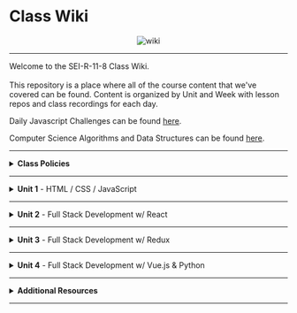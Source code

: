 # Class Wiki

<div align="center">
  <img src="https://i.imgur.com/e2Ma89q.png" alt="wiki">
</div>

___
Welcome to the SEI-R-11-8 Class Wiki. <br/><br/> This repository is a place where all of the course content that we've covered can be found. Content is organized by Unit and Week with lesson repos and class recordings for each day.

Daily Javascript Challenges can be found [here](https://github.com/SEI-R-11-8/daily_js_challenges).

Computer Science Algorithms and Data Structures can be found [here](https://github.com/SEI-R-11-8/cs_data_structures).

___
<details><summary><strong>Class Policies</strong></summary><p>
  
Below, you will find Class Policies and Requirements as laid out in Orientation and conveyed by the Instructional Team.  We compile them here for your reference and review.
  
</p>

<ul type="none">

<li><details><summary><strong>Code of Conduct</strong></summary><p>
  
<ul>
  <li>Foster a productive classroom environment.</li>
  <li>Treat others with respect and dignity.</li>
  <li>Remember that everyone is coming at this with a different background.</li>
  <li>Professionalism in all methods of communication, both in-person <i>and</i> online.
    <ul>
      <li>Slack is an extension of our on-campus community. We ask that you remain courteous, respectful, and professional while engaging on Slack.</li>
    </ul>
  </li>
  <li><b>Zero tolerance for plagiarism and cheating.</b></li>
</ul>
  
</p></details></li>

<li><details><summary><strong>Deliverable Submission Requirements</strong></summary><p>
  
<ul>
  <li>Deliverables must be submitted following the <a href="https://github.com/SEI-R-11-8/template_pull_request">PR Guidelines</a>.</li>
  <li>Students must meet deliverable requirements for the submission to be marked as "Complete".</li>
  <li>Deliverables are <i>always</i> due the following class day at the beginning of class, unless otherwise stated.</li>
  <li>There is a grace period for re-submission or late submission.  All re-submits/late submits are due the <b>Monday following the week of assignment</b>.
    <ul>
      <li>Deliverables assigned on Fridays <b>do not</b> have a re-submit <i>or</i> late submit grace period.</li>
      <li>Deliverables submitted <i>after</i> the grace period <b>will not</b> be graded or accepted and will be marked as "Incomplete".</li>
    </ul>
  </li>
</ul>
  
</p></details></li>

<li><details><summary><strong>Graduation Requirements</strong></summary><p>
  
<ul>
  <li>Meet Project Requirements.
    <ul><li>Satisfactorily complete and present a project for <i>each</i> of the <b>4</b> units.</li></ul>
  </li>
  <li>Submit and complete a <i>minimum</i> of <b>80%</b> of deliverables (labs, homework, etc.).</li>
  <li>Adhere to attendance policy.
    <ul>
      <li>Students are allowed <b>3</b> absences over the <i>entire</i> course.</li>
      <li><b>3</b> tardies or early departures equals <b>1</b> absence.</li>
      <li>Tardy policy <i>includes</i> Outcomes participation.</li>
    </ul>
  </li>
</ul>
  
</p></details></li>

<li><details><summary><strong>A Note on Plagiarism</strong></summary><p>
  
<ul>
  <li>Plagiarism is a serious offense and grounds for immediate withdrawal.</li>
  <li>You are encouraged to ask others, including students, instructors, and Stack Overflow for help. However, it is <b><i>not acceptable to copy</i></b> another persons code and submit it as your own. More importantly, it is detrimental to your learning and growth.</li>
  <li>Small snippets of code that solve small problems taken from Stack Overflow are generally an exception to this rule. If you aren't sure, it is your responsibility to <b><i>ask your instructor</i></b>. To be on the safe side, we ask that you credit the person/resource you got the code from in a comment, and let an instructor take a look at it.</li>
</ul>
  
</p></details></li>

<li><details><summary><strong>Observed Holidays</strong></summary><p>

<p>
The following dates are observed holidays for this Software Engineering Immersive.  There will be no class days on or within any of the date ranges listed below.  If you have any questions regarding Holidays, or have a specific circumstance, please don't hesitate to reach out to your Associate Instructor.
</p>
  
| Holiday | Dates |
|:---:|:---:|
| Veteran's Day | November 11th, 2021 |
| Thanksgiving | November 24th, 2021 - November 26th, 2021 |
| Christmas/New Year's | December 24th, 2021 - December 31st, 2021 |
| Martin Luther King Jr. Day | January 17th, 2022 |
  
</p></details></li>
  
</ul></details>

____
<details><summary><strong>Unit 1</strong> - HTML / CSS / JavaScript</summary><p>

<ul type="none">
  
  <li><details><summary><strong>Week 1</strong></summary><p>
  
  <p>
  In Week 1, we review the fundamental concepts of <b>HTML</b>, <b>CSS</b>, and <b>JavaScript</b> along with introducing <b>git</b> workflow, <b>terminal</b> commands, and writing professional <b>markdown</b> files. 
  </p>
  
  <ul type="none">

  <li><details><summary>Repos</summary><p>

  | Day 1 | Day 2 | Day 3 | Day 4 | Day 5 |
  |:---:|:---:|:---:|:---:|:---:|
  | [Installfest](https://github.com/SEI-R-11-8/u1_installfest) | [Github / Homework Submission](https://github.com/SEI-R-11-8/u1_lesson_github) | [Flexbox Froggy](https://flexboxfroggy.com/) | Veteran's Day | [Grid Garden](https://cssgridgarden.com/) |
  | [Terminal Lesson](https://github.com/SEI-R-11-8/u1_lesson_terminal) | [Intro to HTML](https://github.com/SEI-R-11-8/u1_lesson_intro_HTML) | [JS Datatypes](https://github.com/SEI-R-11-8/u1_lesson_js_data_types) |  | [Intro to JS DOM](https://github.com/SEI-R-11-8/u1_lesson_intro_DOM) |
  | [Git Lesson](https://github.com/SEI-R-11-8/u1_lesson_git) | [Intro to CSS](https://github.com/SEI-R-11-8/u1_lesson_intro_CSS) | [JS Arrays](https://github.com/SEI-R-11-8/u1_lesson_js_arrays) |  | [JS DOM Quotes Lab](https://github.com/SEI-R-11-8/u1_lab_DOM_quotes) |
  | [VS Code Lesson](https://github.com/SEI-R-11-8/u1_lesson_VSCode) | [Fake Resume Lab](https://github.com/SEI-R-11-8/u1_lab_fake_resume) | [JS Loops & Control Flow](https://github.com/SEI-R-11-8/u1_lesson_loops_and_control_flow) |  | [JS Events & Callbacks](https://github.com/SEI-R-11-8/u1_lesson_events_callbacks) |
  | [Star Wars Homework](https://github.com/SEI-R-11-8/u1_hw_star_wars) | [Flexbox / Grid](https://github.com/SEI-R-11-8/u1_lesson_flex_grid) | [JS Functions](https://github.com/SEI-R-11-8/u1_lesson_js_functions) |  | [JS Dots Game Lab](https://github.com/SEI-R-11-8/u1_lab_dots) |
  |  | [Markdown / ReadMe Homework](https://github.com/SEI-R-11-8/u1_hw_markdown) | [JS Scope](https://github.com/SEI-R-11-8/u1_lesson_js_scope) |  | [Tic Tac Toe Homework](https://github.com/SEI-R-11-8/u1_hw_tic_tac_toe) |
  |  |  | [Control Flow Adventure Homework](https://github.com/SEI-R-11-8/u1_hw_control_flow_adventure) |  |  |

  </p></details></li>


  <li><details><summary>Class Recordings - Group 1</summary><p>

  | Day 1 | Day 2 | Day 3 | Day 4 | Day 5 |
  |:---:|:---:|:---:|:---:|:---:|
  | [Recording](https://generalassembly.zoom.us/rec/share/as27wKEs5ZKqKdxbgviXMp2wTE5XOXZljw57eP7e22rbqovnMSo73QflxErm1UUT.fC4bQS5xrjRNjeZi) | [Recording](https://generalassembly.zoom.us/rec/share/PuLJpqp7-Zu3VBTepul8lIDyC3LfqSs_7tAWGES2LAnAapJUQN_Y5Ezq970iVf3W.zCw10SaR60lUf74y) | [Recording](https://generalassembly.zoom.us/rec/share/yW7vOAmFVLD8QyW0oiX-ilRidEBzPFHspOHKX_QCNwpcg7A2u9DW1WqWCtgxvHRh.c97WOeVAjZU-VY5A) | [Recording]() | [Recording]() |
  | Passcode: `DdhA?5?e` | Passcode: `Nhk6!B3*` | Passcode: `&V9pe6$y` | Passcode: ` ` | Passcode: ` ` |

  </p></details></li>

  <li><details><summary>Class Recordings - Group 2</summary><p>

  | Day 1 | Day 2 | Day 3 | Day 4 | Day 5 |
  |:---:|:---:|:---:|:---:|:---:|
  | [Recording](https://generalassembly.zoom.us/rec/share/bY93M1gmrRiwMIIN1b7oSRsV2zJ4ONF4b3kfZ09Fx4-wm2xx7WWASpyxcBhX6DMS.lupxx_8rGf7JesxW) | [Recording](https://generalassembly.zoom.us/rec/share/26RMeIwfPUBJZ9w6qLDgZoYLHmHi40Fkbw64pVVrkKfdbryj4bM5FEbu3HN5P_Ko.2tKq3uwIInxeTk0t) | [Recording](https://generalassembly.zoom.us/rec/share/mA9U2s1k30T5zrwM98nCPSfWefgjWQfQDuDWxYNf3boW_0s_B5AAnz1CYRssPfQW.yFw_GHgADCgGSpVH) | [Recording]() | [Recording]() |
  | Passcode: `4zzW^N8&` | Passcode: `mq1P22.b` | Passcode: `6w&ZMbQp` | Passcode: ` ` | Passcode: ` ` |

  </p></details></li>
  
  </ul>
  
  ___
  </p></details></li>
  
  <li><details><summary><strong>Week 2</strong></summary><p>
  
  <p>
  Week 2 description...
  </p>
  
  <ul type="none">

  <li><details><summary>Repos</summary><p>
  
  | Day 1 | Day 2 | Day 3 | Day 4 | Day 5 |
  |:---:|:---:|:---:|:---:|:---:|
  | []() | []() | []() | []() | []() | 
  | []() | []() | []() | []() | []() |  
  | []() | []() | []() | []() | []() | 
  | []() | []() | []() | []() | []() | 
  | []() | []() | []() | []() | []() | 
  | []() | []() | []() | []() | []() | 
  
  </p></details></li>


  <li><details><summary>Class Recordings - Group 1</summary><p>

  | Day 1 | Day 2 | Day 3 | Day 4 | Day 5 |
  |:---:|:---:|:---:|:---:|:---:|
  | [Recording]() | [Recording]() | [Recording]() | [Recording]() | [Recording]() |
  | Passcode: ` ` | Passcode: ` ` | Passcode: ` ` | Passcode: ` ` | Passcode: ` ` |

  </p></details></li>

  <li><details><summary>Class Recordings - Group 2</summary><p>

  | Day 1 | Day 2 | Day 3 | Day 4 | Day 5 |
  |:---:|:---:|:---:|:---:|:---:|
  | [Recording]() | [Recording]() | [Recording]() | [Recording]() | [Recording]() |
  | Passcode: ` ` | Passcode: ` ` | Passcode: ` ` | Passcode: ` ` | Passcode: ` ` |

  </p></details></li>
  
  </ul>
  
  </p></details></li>

</p></details>

___
<details><summary><strong>Unit 2</strong> - Full Stack Development w/ React</summary><p>

<ul type="none">

  <li><details><summary><strong>Week 4</strong></summary><p>
  
   <p>
  Week 4 description...
  </p>
  
  <ul type="none">

  <li><details><summary>Repos</summary><p>
  
  | Day 1 | Day 2 | Day 3 | Day 4 | Day 5 |
  |:---:|:---:|:---:|:---:|:---:|
  | []() | []() | []() | []() | []() | 
  | []() | []() | []() | []() | []() |  
  | []() | []() | []() | []() | []() | 
  | []() | []() | []() | []() | []() | 
  | []() | []() | []() | []() | []() | 
  | []() | []() | []() | []() | []() | 
  
  </p></details></li>


  <li><details><summary>Class Recordings - Group 1</summary><p>

  | Day 1 | Day 2 | Day 3 | Day 4 | Day 5 |
  |:---:|:---:|:---:|:---:|:---:|
  | [Recording]() | [Recording]() | [Recording]() | [Recording]() | [Recording]() |
  | Passcode: ` ` | Passcode: ` ` | Passcode: ` ` | Passcode: ` ` | Passcode: ` ` |

  </p></details></li>

  <li><details><summary>Class Recordings - Group 2</summary><p>

  | Day 1 | Day 2 | Day 3 | Day 4 | Day 5 |
  |:---:|:---:|:---:|:---:|:---:|
  | [Recording]() | [Recording]() | [Recording]() | [Recording]() | [Recording]() |
  | Passcode: ` ` | Passcode: ` ` | Passcode: ` ` | Passcode: ` ` | Passcode: ` ` |

  </p></details></li>
  
  </ul>
  
  ___
  </p></details></li>
  
  <li><details><summary><strong>Week 5</strong></summary><p>
  
  <p>
  Week 5 description...
  </p>
  
  <ul type="none">

  <li><details><summary>Repos</summary><p>
  
  | Day 1 | Day 2 | Day 3 | Day 4 | Day 5 |
  |:---:|:---:|:---:|:---:|:---:|
  | []() | []() | []() | []() | []() | 
  | []() | []() | []() | []() | []() |  
  | []() | []() | []() | []() | []() | 
  | []() | []() | []() | []() | []() | 
  | []() | []() | []() | []() | []() | 
  | []() | []() | []() | []() | []() | 
  
  </p></details></li>


  <li><details><summary>Class Recordings - Group 1</summary><p>

  | Day 1 | Day 2 | Day 3 | Day 4 | Day 5 |
  |:---:|:---:|:---:|:---:|:---:|
  | [Recording]() | [Recording]() | [Recording]() | [Recording]() | [Recording]() |
  | Passcode: ` ` | Passcode: ` ` | Passcode: ` ` | Passcode: ` ` | Passcode: ` ` |

  </p></details></li>

  <li><details><summary>Class Recordings - Group 2</summary><p>

  | Day 1 | Day 2 | Day 3 | Day 4 | Day 5 |
  |:---:|:---:|:---:|:---:|:---:|
  | [Recording]() | [Recording]() | [Recording]() | [Recording]() | [Recording]() |
  | Passcode: ` ` | Passcode: ` ` | Passcode: ` ` | Passcode: ` ` | Passcode: ` ` |

  </p></details></li>
  
  </ul>
  
  </p></details></li>

</p></details>

___
<details><summary><strong>Unit 3</strong> - Full Stack Development w/ Redux</summary><p>

<ul type="none">

  <li><details><summary><strong>Week 7</strong></summary><p>
  
  <p>
  Week 7 description...
  </p>
  
  <ul type="none">

  <li><details><summary>Repos</summary><p>
  
  | Day 1 | Day 2 | Day 3 | Day 4 | Day 5 |
  |:---:|:---:|:---:|:---:|:---:|
  | []() | []() | []() | []() | []() | 
  | []() | []() | []() | []() | []() |  
  | []() | []() | []() | []() | []() | 
  | []() | []() | []() | []() | []() | 
  | []() | []() | []() | []() | []() | 
  | []() | []() | []() | []() | []() | 
  
  </p></details></li>


  <li><details><summary>Class Recordings - Group 1</summary><p>

  | Day 1 | Day 2 | Day 3 | Day 4 | Day 5 |
  |:---:|:---:|:---:|:---:|:---:|
  | [Recording]() | [Recording]() | [Recording]() | [Recording]() | [Recording]() |
  | Passcode: ` ` | Passcode: ` ` | Passcode: ` ` | Passcode: ` ` | Passcode: ` ` |

  </p></details></li>

  <li><details><summary>Class Recordings - Group 2</summary><p>

  | Day 1 | Day 2 | Day 3 | Day 4 | Day 5 |
  |:---:|:---:|:---:|:---:|:---:|
  | [Recording]() | [Recording]() | [Recording]() | [Recording]() | [Recording]() |
  | Passcode: ` ` | Passcode: ` ` | Passcode: ` ` | Passcode: ` ` | Passcode: ` ` |

  </p></details></li>
  
  </ul>
  
  ___
  </p></details></li>
  
  <li><details><summary><strong>Week 8</strong></summary><p>
  
  <p>
  Week 8 description...
  </p>
  
  <ul type="none">

  <li><details><summary>Repos</summary><p>
  
  | Day 1 | Day 2 | Day 3 | Day 4 | Day 5 |
  |:---:|:---:|:---:|:---:|:---:|
  | []() | []() | []() | []() | []() | 
  | []() | []() | []() | []() | []() |  
  | []() | []() | []() | []() | []() | 
  | []() | []() | []() | []() | []() | 
  | []() | []() | []() | []() | []() | 
  | []() | []() | []() | []() | []() | 
  
  </p></details></li>


  <li><details><summary>Class Recordings - Group 1</summary><p>

  | Day 1 | Day 2 | Day 3 | Day 4 | Day 5 |
  |:---:|:---:|:---:|:---:|:---:|
  | [Recording]() | [Recording]() | [Recording]() | [Recording]() | [Recording]() |
  | Passcode: ` ` | Passcode: ` ` | Passcode: ` ` | Passcode: ` ` | Passcode: ` ` |

  </p></details></li>

  <li><details><summary>Class Recordings - Group 2</summary><p>

  | Day 1 | Day 2 | Day 3 | Day 4 | Day 5 |
  |:---:|:---:|:---:|:---:|:---:|
  | [Recording]() | [Recording]() | [Recording]() | [Recording]() | [Recording]() |
  | Passcode: ` ` | Passcode: ` ` | Passcode: ` ` | Passcode: ` ` | Passcode: ` ` |

  </p></details></li>
  
  </ul>
  
  </p></details></li>

</p></details>

___
<details><summary><strong>Unit 4</strong> - Full Stack Development w/ Vue.js & Python</summary><p>

<ul type="none">

  <li><details><summary><strong>Week 10</strong></summary><p>
  
  <p>
  Week 10 description...
  </p>
  
  <ul type="none">

  <li><details><summary>Repos</summary><p>
  
  | Day 1 | Day 2 | Day 3 | Day 4 | Day 5 |
  |:---:|:---:|:---:|:---:|:---:|
  | []() | []() | []() | []() | []() | 
  | []() | []() | []() | []() | []() |  
  | []() | []() | []() | []() | []() | 
  | []() | []() | []() | []() | []() | 
  | []() | []() | []() | []() | []() | 
  | []() | []() | []() | []() | []() | 
  
  </p></details></li>


  <li><details><summary>Class Recordings - Group 1</summary><p>

  | Day 1 | Day 2 | Day 3 | Day 4 | Day 5 |
  |:---:|:---:|:---:|:---:|:---:|
  | [Recording]() | [Recording]() | [Recording]() | [Recording]() | [Recording]() |
  | Passcode: ` ` | Passcode: ` ` | Passcode: ` ` | Passcode: ` ` | Passcode: ` ` |

  </p></details></li>

  <li><details><summary>Class Recordings - Group 2</summary><p>

  | Day 1 | Day 2 | Day 3 | Day 4 | Day 5 |
  |:---:|:---:|:---:|:---:|:---:|
  | [Recording]() | [Recording]() | [Recording]() | [Recording]() | [Recording]() |
  | Passcode: ` ` | Passcode: ` ` | Passcode: ` ` | Passcode: ` ` | Passcode: ` ` |

  </p></details></li>
  
  </ul>
  
  ___
  </p></details></li>
  
  <li><details><summary><strong>Week 11</strong></summary><p>
  
  <p>
  Week 11 description...
  </p>
  
  <ul type="none">

  <li><details><summary>Repos</summary><p>
  
  | Day 1 | Day 2 | Day 3 | Day 4 | Day 5 |
  |:---:|:---:|:---:|:---:|:---:|
  | []() | []() | []() | []() | []() | 
  | []() | []() | []() | []() | []() |  
  | []() | []() | []() | []() | []() | 
  | []() | []() | []() | []() | []() | 
  | []() | []() | []() | []() | []() | 
  | []() | []() | []() | []() | []() | 
  
  </p></details></li>


  <li><details><summary>Class Recordings - Group 1</summary><p>

  | Day 1 | Day 2 | Day 3 | Day 4 | Day 5 |
  |:---:|:---:|:---:|:---:|:---:|
  | [Recording]() | [Recording]() | [Recording]() | [Recording]() | [Recording]() |
  | Passcode: ` ` | Passcode: ` ` | Passcode: ` ` | Passcode: ` ` | Passcode: ` ` |

  </p></details></li>

  <li><details><summary>Class Recordings - Group 2</summary><p>

  | Day 1 | Day 2 | Day 3 | Day 4 | Day 5 |
  |:---:|:---:|:---:|:---:|:---:|
  | [Recording]() | [Recording]() | [Recording]() | [Recording]() | [Recording]() |
  | Passcode: ` ` | Passcode: ` ` | Passcode: ` ` | Passcode: ` ` | Passcode: ` ` |

  </p></details></li>
  
  </ul>
  
  </p></details></li>

</p></details>

___
<details><summary><strong>Additional Resources</strong></summary><p>

Below is a list of additional resources that were hand-picked by your instructors. If you find that you don't have the time during the immersive, these resources will still help to solidify your understanding of key concepts after graduation.
  <ul type="none">
  
  <li><details><summary><strong>Practice</strong> - sites to hone your skills</summary><p>
  
  - [Codeacademy](https://www.codecademy.com/catalog)
  - [Codewars](https://www.codewars.com)
  - [CSS Battle](https://cssbattle.dev/)
  - [CSS Diner](https://flukeout.github.io/)
  - [Flexbox Froggy](https://flexboxfroggy.com/)
  - [Grid Garden](https://cssgridgarden.com/)
  - [Screeps](https://screeps.com/)
  </p></details></li>
  
  <li><details><summary><strong>Reading</strong> - helpful articles and topics</summary><p>
  
  - [10 Need-to-know Mac Terminal Commands](https://scotch.io/bar-talk/10-need-to-know-mac-terminal-commands)
  - [Eloquent JavaScript](https://eloquentjavascript.net/)
  - [CSS Tricks](https://css-tricks.com/)
  - [Rubber Duck Debugging](https://rubberduckdebugging.com/)
  - [Medium: What Is An API?](https://medium.com/free-code-camp/what-is-an-api-in-english-please-b880a3214a82)
  - [Medium: Higher Order Functions](https://medium.com/javascript-in-plain-english/4-must-know-higher-order-functions-in-javascript-411f85545881)
  - [Medium: Local Git Repos vs Remote Repos](https://medium.com/swlh/git-local-repo-and-github-remote-repo-eae1c948fbf5)
  - [Medium: Explaining API's](https://medium.com/javascript-in-plain-english/many-developers-struggle-with-explaining-apis-20a071d74596)
  </p></details></li>
  
  <li><details><summary><strong>Documentation</strong> - commonly used docs for reference</summary><p>
  
  - [MDN JavaScript Docs](https://developer.mozilla.org/en-US/docs/Web/JavaScript/Guide)
  - [W3Schools CSS Docs](https://www.w3schools.com/cssref/default.asp)
  - [React Docs](https://reactjs.org/docs/getting-started.html)

  </p></details></li>
  
  <li><details><summary><strong>Cheatsheets</strong> - quick references</summary><p>
  
  - [Markdown Cheatsheet](https://guides.github.com/pdfs/markdown-cheatsheet-online.pdf)
  - [JavaScript Cheatsheet](https://websitesetup.org/javascript-cheat-sheet/)
  - [ES6 Cheatsheet](https://devhints.io/es6)
  - [Component Lifecycle Cheatsheet](https://dev.to/bunlong/react-component-lifecycle-methods-cheatsheet-23gi)
  - [ERD Cheatsheet](https://drive.google.com/file/d/0B_spkK3eZiHmZTZhczVTaVZxUFU/view?resourcekey=0-pvJ1STXJ4xEpjqpFWQtUhg)
  </p></details></li>
  
  </ul>
 
</p></details>

___
